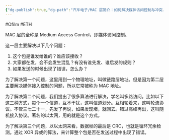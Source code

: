 ```yaml
---
{"dg-publish":true,"dg-path":"汽车电子/MAC 层简介：如何解决媒体访问控制与冲突.md","permalink":"/汽车电子/MAC 层简介：如何解决媒体访问控制与冲突/","created":"2023-02-10T23:10:27.000+08:00","updated":"2024-11-19T11:13:29.708+08:00"}
---
```


#Ofilm #ETH

MAC 层的全称是 Medium Access Control，即媒体访问控制。

这一层主要解决以下几个问题：

1. 这个包是谁发给谁的？谁应该接收？
2. 大家都在发，会不会发生混乱？有没有谁先发、谁后发的规则？
3. 如果发送的时候出现了错误，怎么办？

为了解决第一个问题，这里用到一个物理地址，叫做链路层地址。但是因为第二层主要解决媒体接入控制的问题，所以它常被称为 MAC 地址。

为了解决第二个问题，我们提出了很多算法进行解决，学名叫多路访问。比如以下这三种方式，每个一个信道，互不干扰，这叫信道划分。互相轮着来，这叫轮流协议。不管三七二十一，先发了再说，如果发现堵，就回去。错过高峰再出，这叫随机接入协议。著名的以太网，用的就是这个方式。

为了解决第三个问题，以以太网来看，数据帧的最后是 CRC，也就是循环冗余检测。通过 XOR 异或的算法，来计算整个包是否在发送过程中出现了错误。